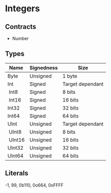 # Integers

## Contracts

- Number

## Types

| Name   | Signedness | Size    |
|--------|------------|---------|
| Byte   | Unsigned   | 1 byte  |
| Int    | Signed     | Target dependant |
| Int8   | Signed     | 8 bits  |
| Int16  | Signed     | 16 bits |
| Int32  | Signed     | 32 bits |
| Int64  | Signed     | 64 bits |
| UInt   | Unsigned   | Target dependant |
| UInt8  | Unsigned   | 8 bits  |
| UInt16 | Unsigned   | 16 bits |
| UInt32 | Unsigned   | 32 bits |
| UInt64 | Unsigned   | 64 bits |

## Literals
-1, 99, 0b110, 0o664, 0xFFFF